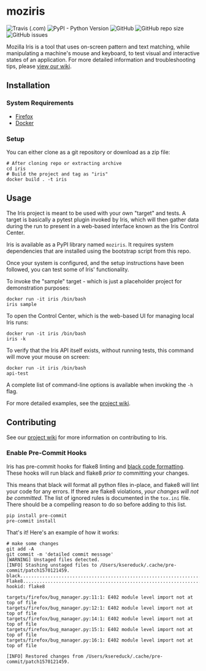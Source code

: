 # moziris

![Travis (.com)](https://img.shields.io/travis/com/mozilla/iris)
![PyPI - Python Version](https://img.shields.io/pypi/pyversions/moziris)
![GitHub](https://img.shields.io/github/license/mozilla/iris)
![GitHub repo size](https://img.shields.io/github/repo-size/mozilla/iris)
![GitHub issues](https://img.shields.io/github/issues/mozilla/iris)

Mozilla Iris is a tool that uses on-screen pattern and text matching, while manipulating a machine's mouse and keyboard, to test visual and interactive states of an application.
For more detailed information and troubleshooting tips, please [view our wiki](https://github.com/mozilla/iris/wiki).

## Installation

### System Requirements

 - [Firefox](https://www.mozilla.org/en-US/firefox/new/)
 - [Docker](https://docs.docker.com/v17.12/install/)

### Setup

You can either clone as a git repository or download as a zip file:

```
# After cloning repo or extracting archive
cd iris
# Build the project and tag as "iris"
docker build . -t iris
```

## Usage

The Iris project is meant to be used with your own "target" and tests. A target is basically a pytest plugin invoked by Iris, which will then gather data during the run to present in a web-based interface known as the Iris Control Center.

Iris is available as a PyPI library named `moziris`. It requires system dependencies that are installed using the bootstrap script from this repo.

Once your system is configured, and the setup instructions have been followed, you can test some of Iris' functionality.

To invoke the "sample" target - which is just a placeholder project for demonstration purposes:
```
docker run -it iris /bin/bash
iris sample
```

To open the Control Center, which is the web-based UI for managing local Iris runs:
```
docker run -it iris /bin/bash
iris -k
```

To verify that the Iris API itself exists, without running tests, this command will move your mouse on screen:
```
docker run -it iris /bin/bash
api-test
```

A complete list of command-line options is available when invoking the `-h` flag.

For more detailed examples, see the [project wiki](https://github.com/mozilla/iris/wiki/Command-line-examples).


## Contributing

See our [project wiki](https://github.com/mozilla/iris/wiki/Developer-Workflow) for more information on contributing to Iris.

### Enable Pre-Commit Hooks

Iris has pre-commit hooks for flake8 linting and [black code formatting](https://pypi.org/project/black/). These hooks will run black and flake8 *prior to* committing your changes.

This means that black will format all python files in-place, and flake8 will lint your code for any errors.
If there are flake8 violations, *your changes will not be committed*. The list of ignored rules is documented in the
`tox.ini` file. There should be a compelling reason to do so before adding to this list.

```
pip install pre-commit
pre-commit install
```

That's it! Here's an example of how it works:
```
# make some changes
git add -A
git commit -m 'detailed commit message'
[WARNING] Unstaged files detected.
[INFO] Stashing unstaged files to /Users/ksereduck/.cache/pre-commit/patch1570121459.
black....................................................................Passed
Flake8...................................................................Failed
hookid: flake8

targets/firefox/bug_manager.py:11:1: E402 module level import not at top of file
targets/firefox/bug_manager.py:12:1: E402 module level import not at top of file
targets/firefox/bug_manager.py:14:1: E402 module level import not at top of file
targets/firefox/bug_manager.py:15:1: E402 module level import not at top of file
targets/firefox/bug_manager.py:16:1: E402 module level import not at top of file

[INFO] Restored changes from /Users/ksereduck/.cache/pre-commit/patch1570121459.
```
